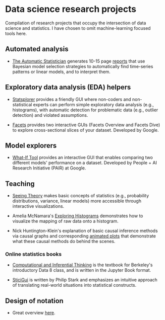 # Data science research projects

Compilation of research projects that occupy the intersection of data science and statistics.  I have chosen to omit machine-learning focused tools here.

## Automated analysis

* [The Automatic Statistician](https://www.automaticstatistician.com/index/) generates 10-15 page [reports](https://www.automaticstatistician.com/examples/) that use Bayesian model selection strategies to automatically find time-series patterns or linear models, and to interpret them.


## Exploratory data analysis (EDA) helpers

* [Statsplorer](https://hci.rwth-aachen.de/statsplorer) provides a friendly GUI where non-coders and non-statistical experts can perform simple exploratory data analysis (e.g., histograms), with automatic detection for problematic data (e.g., outlier detection) and violated assumptions.

* [Facets](https://github.com/PAIR-code/facets) provides two interactive GUIs (Facets Overview and Facets Dive) to explore cross-sectional slices of your dataset.  Developed by Google.

## Model explorers

* [What-If Tool](https://pair-code.github.io/what-if-tool/) provides an interactive GUI that enables comparing two different models' performance on a dataset.  Developed by People + AI Research Initiative (PAIR) at Google.


## Teaching

* [Seeing Theory](https://seeing-theory.brown.edu) makes basic concepts of statistics (e.g., probability distributions, variance, linear models) more accessible through interactive visualizations.

* Amelia McNamara's [Exploring Histograms](http://tinlizzie.org/histograms/) demonstrates how to visualize the mapping of raw data onto a histogram.

* Nick Huntington-Klein's explanation of basic causal inference methods via causal graphs and corresponding [animated plots](http://nickchk.com/causalgraphs.html) that demonstrate what these causal methods do behind the scenes.

### Online statistics books
* [Computational and Inferential Thinking](https://www.inferentialthinking.com/chapters/intro) is the textbook for Berkeley's introductory Data 8 class, and is written in the Jupyter Book format.

* [SticiGui](https://www.stat.berkeley.edu/~stark/SticiGui/) is written by Philip Stark and emphasizes an intuitive approach of translating real-world situations into statistical constructs.


## Design of notation
* Great overview [here](https://github.com/hypotext/notation).